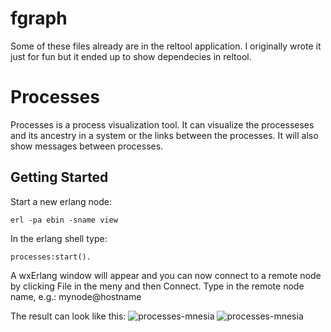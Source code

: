 # fgraph #

Some of these files already are in the reltool application. I originally wrote it just for fun but it ended up to show dependecies in reltool.


# Processes #

Processes is a process visualization tool. It can visualize the processeses and its ancestry in a system or the links between the processes. It will also show messages between processes.


## Getting Started ##

Start a new erlang node:

    erl -pa ebin -sname view

In the erlang shell type:

    processes:start().


A wxErlang window will appear and you can now connect to a remote node by clicking File in the meny and then Connect. Type in the remote node name, e.g.: mynode@hostname

The result can look like this:
![processes-mnesia](https://github.com/psyeugenic/fgraph/raw/master/doc/processes-mnesia.png)
![processes-mnesia](https://github.com/psyeugenic/fgraph/raw/master/doc/processes-bigbang.png)

